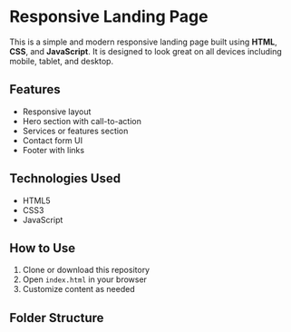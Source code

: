 # Responsive Landing Page

This is a simple and modern responsive landing page built using **HTML**, **CSS**, and **JavaScript**. It is designed to look great on all devices including mobile, tablet, and desktop.

## Features

- Responsive layout
- Hero section with call-to-action
- Services or features section
- Contact form UI
- Footer with links

## Technologies Used

- HTML5
- CSS3
- JavaScript

## How to Use

1. Clone or download this repository
2. Open `index.html` in your browser
3. Customize content as needed

## Folder Structure

